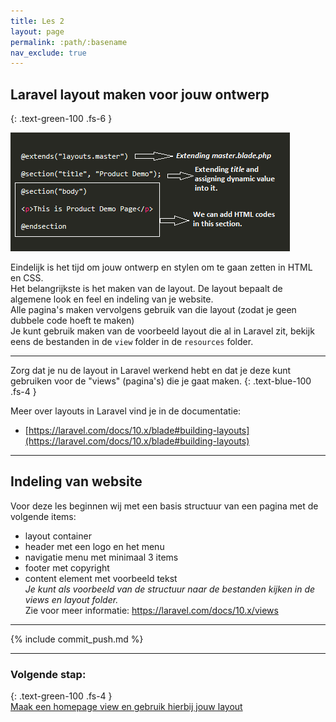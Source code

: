 ```yaml
---
title: Les 2
layout: page
permalink: :path/:basename
nav_exclude: true
---
```


## Laravel layout maken voor jouw ontwerp
{: .text-green-100 .fs-6 }

![product-page-fixed-layout.png](images%2Fproduct-page-fixed-layout.png)

Eindelijk is het tijd om jouw ontwerp en stylen om te gaan zetten in HTML en CSS.  
Het belangrijkste is het maken van de layout. De layout bepaalt de algemene look en feel en indeling van je website.  
Alle pagina's maken vervolgens gebruik van die layout (zodat je geen dubbele code hoeft te maken)  
Je kunt gebruik maken van de voorbeeld layout die al in Laravel zit, bekijk eens de bestanden in de `view` folder in de `resources` folder.  

---

Zorg dat je nu de layout in Laravel werkend hebt en dat je deze kunt gebruiken voor de "views" (pagina's) die je gaat maken.
{: .text-blue-100 .fs-4 }

Meer over layouts in Laravel vind je in de documentatie:
- [https://laravel.com/docs/10.x/blade#building-layouts](https://laravel.com/docs/10.x/blade#building-layouts)

---

## Indeling van website
Voor deze les beginnen wij met een basis structuur van een pagina met de volgende items:
-  layout container
-  header met een logo en het menu
-  navigatie menu met minimaal 3 items
-  footer met copyright
-  content element met voorbeeld tekst  
_Je kunt als voorbeeld van de structuur naar de bestanden kijken in de views en layout folder._  
Zie voor meer informatie: https://laravel.com/docs/10.x/views

---

{% include commit_push.md %}

---
### Volgende stap:
{: .text-green-100 .fs-4 }  
[Maak een homepage view en gebruik hierbij jouw layout](homepage)


